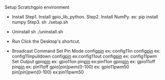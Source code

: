 Setup Scratchgpio environment

* Install
    Step1. Install gpio_lib_python.
    Step2. Install NumPy. ex: pip install numpy
    Step3. sh ./setup.sh
* Uninstall
    sh ./uninstall.sh

* Run
    Click the Desktop's shortcut.

* Broadcast Command
    Set Pin Mode
        config[pin](in|input) ex: config11in
        config[pin](inpulldown|inputpulldown) ex: config11inpulldown
        config[pin](out|output) ex:config11out
        config[pin](pwm|outpwm|outputpwm) ex: config11pwm
    Set Output
        gpio[pin](on|high|true) ex: gpio11on
        pin[pin](on|high|true) ex:pin11on
        gpio[pin](off|low|false) ex: gpio11off
        pin[pin](off|low|false) ex: pin11off
        gpio[pin]pwm(0-100) ex: gpio11pwm50
        pin[pin]pwn(0-100) ex:pin11pwm50